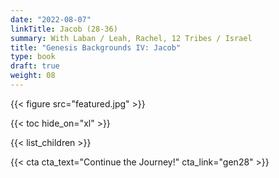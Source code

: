 ```yaml
---
date: "2022-08-07"
linkTitle: Jacob (28-36)
summary: With Laban / Leah, Rachel, 12 Tribes / Israel 
title: "Genesis Backgrounds IV: Jacob"
type: book
draft: true
weight: 08
---
```


{{< figure src="featured.jpg" >}}

{{< toc hide_on="xl" >}}


{{< list_children >}}





{{< cta cta_text="Continue the Journey!" cta_link="gen28" >}}
